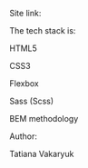 Site link:

The tech stack is:

HTML5

CSS3

Flexbox

Sass (Scss)

BEM methodology

Author:

Tatiana Vakaryuk
